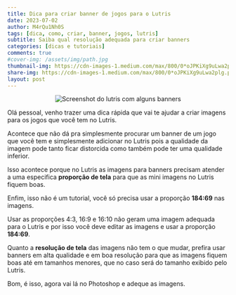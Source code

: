 ```yaml
---
title: Dica para criar banner de jogos para o Lutris
date: 2023-07-02
author: M4rQu1Nh0S
tags: [dica, como, criar, banner, jogos, lutris]
subtitle: Saiba qual resolução adequada para criar banners
categories: [dicas e tutoriais]
comments: true
#cover-img: /assets/img/path.jpg
thumbnail-img: https://cdn-images-1.medium.com/max/800/0*oJPKiXg9uLwa2plg.png
share-img: https://cdn-images-1.medium.com/max/800/0*oJPKiXg9uLwa2plg.png
layout: post
---
```


<p align='center'><img alt='Screenshot do lutris com alguns banners' src="https://cdn-images-1.medium.com/max/800/0*oJPKiXg9uLwa2plg.png"/></p>
Olá pessoal, venho trazer uma dica rápida que vai te ajudar a criar imagens para os jogos que você tem no Lutris.

Acontece que não dá pra simplesmente procurar um banner de um jogo que você tem e simplesmente adicionar no Lutris pois a qualidade da imagem pode tanto ficar distorcida como também pode ter uma qualidade inferior.

Isso acontece porque no Lutris as imagens para banners precisam atender a uma especifica **proporção de tela** para que as mini imagens no Lutris fiquem boas.

Enfim, isso não é um tutorial, você só precisa usar a proporção **184:69** nas imagens.

Usar as proporções 4:3, 16:9 e 16:10 não geram uma imagem adequada para o Lutris e por isso você deve editar as imagens e usar a proporção **184:69**.

Quanto a **resolução de tela** das imagens não tem o que mudar, prefira usar banners em alta qualidade e em boa resolução para que as imagens fiquem boas até em tamanhos menores, que no caso será do tamanho exibido pelo Lutris.

Bom, é isso, agora vai lá no Photoshop e adeque as imagens.
